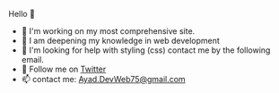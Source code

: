    Hello 👋
                                                             
   - 🔭 I'm working on my most comprehensive site.
   - 🌱 I am deepening my knowledge in web development
   - 🤔 I'm looking for help with styling (css) contact me by the following email.
   - 💬 Follow me on [Twitter](https://twitter.com/DevWeb58616733)
   - 📫 contact me: Ayad.DevWeb75@gmail.com
